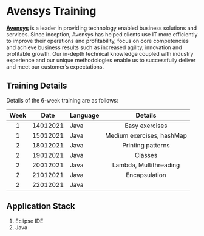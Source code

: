 # Avensys Training

**[Avensys](https://aven-sys.com/)** is a leader in providing technology enabled business solutions and services. Since inception, Avensys has helped clients use IT more efficiently to improve their operations and profitability, focus on core competencies and achieve business results such as increased agility, innovation and profitable growth. Our in-depth technical knowledge coupled with industry experience and our unique methodologies enable us to successfully deliver and meet our customer’s expectations.

## Training Details

Details of the 6-week training are as follows:

|  Week  |    Date     |  Language  |           Details          |
| :----: | :---------: | ---------- | :------------------------: |
|   1    |   14012021  |  Java      |  Easy exercises            |
|   1    |   15012021  |  Java      |  Medium exercises, hashMap |
|   2    |   18012021  |  Java      |  Printing patterns         |
|   2    |   19012021  |  Java      |  Classes                   |
|   2    |   20012021  |  Java      |  Lambda, Multithreading    |
|   2    |   21012021  |  Java      |  Encapsulation             |
|   2    |   22012021  |  Java      |                            |

## Application Stack

1. Eclipse IDE
2. Java
